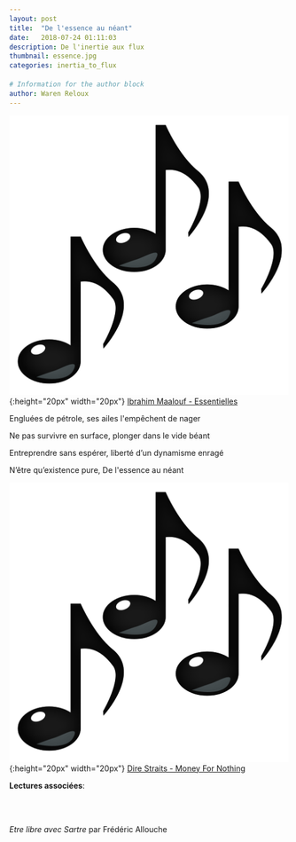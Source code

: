 ```yaml
---
layout: post
title:  "De l'essence au néant"
date:   2018-07-24 01:11:03
description: De l'inertie aux flux
thumbnail: essence.jpg
categories: inertia_to_flux

# Information for the author block
author: Waren Reloux
---
```


 
![](/assets/img/notes.png){:height="20px" width="20px"} [Ibrahim Maalouf - Essentielles][link1] 

Engluées de pétrole, ses ailes l'empêchent de nager

Ne pas survivre en surface, plonger dans le vide béant 

Entreprendre sans espérer, liberté d’un dynamisme enragé

N’être qu’existence pure, De l'essence au néant

![](/assets/img/notes.png){:height="20px" width="20px"} [Dire Straits - Money For Nothing][link2] 

[link1]: https://www.youtube.com/watch?v=iScSUwSZAuI
[link2]: https://www.youtube.com/watch?v=wTP2RUD_cL0

**Lectures associées**: 

<br/>
<br/>

_Etre libre avec Sartre_ par Frédéric Allouche
